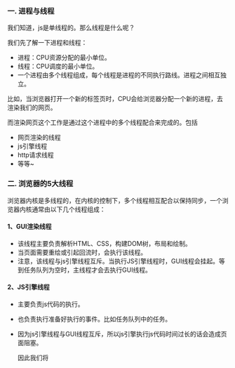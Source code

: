  ### 一. 进程与线程

我们知道，js是单线程的。那么线程是什么呢？

我们先了解一下进程和线程：

- 进程：CPU资源分配的最小单位。
- 线程：CPU调度的最小单位。
- 一个进程由多个线程组成，每个线程是进程的不同执行路线。进程之间相互独立。

比如，当浏览器打开一个新的标签页时，CPU会给浏览器分配一个新的进程，去渲染我们的网页。

而渲染网页这个工作是通过这个进程中的多个线程配合来完成的。包括

- 网页渲染的线程
- js引擎线程
- http请求线程
- 等等~



 ### 二. 浏览器的5大线程

浏览器内核是多线程的，在内核的控制下，多个线程相互配合以保持同步，一个浏览器内核通常由以下几个线程组成：

#### 1、GUI渲染线程

- 该线程主要负责解析HTML、CSS，构建DOM树，布局和绘制。
- 当页面需要重绘或引起回流时，会执行该线程。
- 注意，该线程与js引擎线程互斥。当执行JS引擎线程时，GUI线程会挂起。等到任务队列为空时，主线程才会去执行GUI线程。

#### 2、JS引擎线程

- 主要负责js代码的执行。

- 也负责执行准备好执行的事件。比如任务队列中的任务。

- 因为js引擎线程与GUI线程互斥，所以js引擎执行js代码时间过长的话会造成页面阻塞。

  因此我们将<script>标签放在<body>的最后面。

#### 3、定时器触发线程

- 负责定时器一类函数的进程，如setTimeout，setInterval
- 当主线程执行代码时，遇到定时器计时器，会将其交给这个线程处理。x时间后，这个线程会将定时器计时器中的函数加入到任务队列的尾部，等待js引擎执行。

#### 4、事件触发线程

- 主要负责将准备好执行的事件交给js引擎线程执行。比如定时器计时完毕后的回调事件，AJAX请求成功后的回调函数，用户的点击事件的回调函数。该线程会将这些事件加入到任务队列的尾部，等待js引擎执行。

#### 5、异步HTTP请求线程

- 负责执行异步请求一类的函数，如ajax，fetch，axios
- 当主线程执行代码时，遇到异步请求，会将该函数交给这个线程处理。当监听的状态码变更时，如果有回调函数，会将回调函数加入任务队列的尾部，等待js引擎执行。



 ### 三. 浏览器的内核

五大主流浏览器内核：

- IE：ie内核
- Chorme：以前是Webkit内核，现在是blink内核
- Safari：webkit内核
- FireFox：gecko内核
- Opera：以前是pestro内核，然后是webkit内核，现在是blink内核

内核不同，有些HTML元素的表现就也有所不同。因为他们的GUI网页渲染线程不一样。



 ### 四. 任务队列

单线程就意味着，所有任务的执行都需要排队，前一个任务结束，后一个任务才能执行，如果一个任务耗时很长，后一个任务不得不一直等待着。

JavaScript的作者意识到这个问题，将所有任务划分为两种，一种是**同步任务**，一种是**异步任务**。

- **同步任务**是指在**主线程**上排队执行的任务，前一个任务结束，后一个任务才能执行。
- **异步任务**是指**不进入主线程**执行，而进入“**任务队列**”的任务，只有当“**任务队列**”通知主线程可以执行了，该任务才会进入主线程。
  - 异步任务又分为两种，**宏任务**和**微任务**。



 ### 五. 事件循环

- 一开始执行栈（任务队列）为空,我们可以把**执行栈认为是一个存储函数调用的栈结构，遵循先进后出的原则**。**微任务**队列空，**宏任务**队列里有且只有一个script脚本（全部js代码）。
- 全局上下文（script 标签）被推入执行栈，同步代码执行。在执行的过程中，会判断是同步任务还是异步任务，通过对一些接口的调用，可以产生新的宏任务与微任务，它们会分别被推入各自的任务队列里。同步代码执行完了，全局script脚本会被移出宏队列，这个过程本质上是队列的宏任务的执行和出队的过程。
- 上一步我们出队的是一个宏任务，这一步我们处理的是微任务。但需要注意的是：当宏任务出队时，任务是**一个一个**执行的；而微任务出队时，任务是**一队一队**执行的。因此，我们处理微任务队列这一步，会逐个执行队列中的任务并把它出队，直到队列被清空。

**主线程从“任务队列”读取事件这个过程，是循环不断的，所以整个这种运行机制就叫做Event Loop(事件循环)。每当主线程为空时，就会去读取“事件队列”，这就是JavaScript的运行机制**



### 六. 宏任务和微任务

- 宏任务包括：**全局script任务、setTimeout、setInterval、setImmediate、I/O操作、UI rendering**
- 微任务包括：**new Promise.then()、MutationObserver**(HTML5新特性)等



举个栗子，这个例子能够很好的帮助理解宏任务和微任务↓

```javascript
Promise.resolve().then(() => {
    console.log('Promse1')
    setTimeout(function () {
        console.log('setTimeout1')
    }, 0)
})
setTimeout(function () {
    console.log('setTimeout2')
    Promise.resolve().then(() => {
        console.log('Promise2')
    })
}, 0)
```

打印结果：**Promise1、setTimeout2、Promise2、setTimeout1** 

分析：

- 进入全局执行栈
- Promise.resolve().then是个微任务，先放入微任务的任务队列。
- setTimeout是个宏任务，先放入宏任务的任务队列。
- ok，主线程执行完了。去任务队列取任务。先执行微任务。
- 所以打印**Promise1**。然后又在宏任务的任务队列中加入一个宏任务。
- 主线程又执行完了，去任务队列中取任务。此时没有微任务，则执行宏任务队列中的第一个。
- 所以打印**setTimeout2。**然后又在微任务的任务队列中介入一个微任务。
- 主线程又执行完了。去任务队列中取任务。有微任务所以先执行微任务。所以打印**Promise2**。
- 主线程又执行完了，去任务队列中取任务。此时没有微任务，则执行红任务队列中的第一个（此时也只有一个）。所以打印**setTimeout1** 。
- 结束。